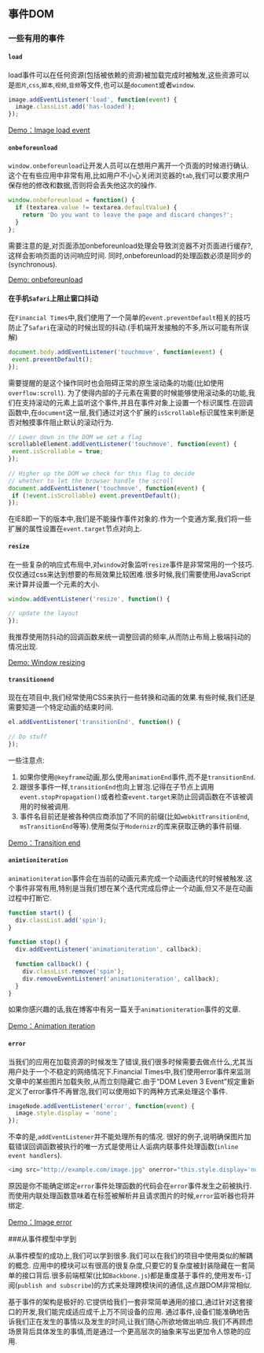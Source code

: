 ## 事件DOM

### 一些有用的事件

#### `load`
load事件可以在任何资源(包括被依赖的资源)被加载完成时被触发,这些资源可以是`图片`,`css`,`脚本`,`视频`,`音频`等文件,也可以是`document`或者`window`.

```javascript
image.addEventListener('load', function(event) {
  image.classList.add('has-loaded');
});
```

[Demo：Image load event](http://jsbin.com/uhimir/1/edit)

#### `onbeforeunload`
`window.onbeforeunload`让开发人员可以在想用户离开一个页面的时候进行确认.这个在有些应用中非常有用,比如用户不小心关闭浏览器的`tab`,我们可以要求用户保存他的修改和数据,否则将会丢失他这次的操作.

```javascript
window.onbeforeunload = function() {
  if (textarea.value != textarea.defaultValue) {
    return 'Do you want to leave the page and discard changes?';
  }
};
```

需要注意的是,对页面添加onbeforeunload处理会导致浏览器不对页面进行缓存?,这样会影响页面的访问响应时间. 同时,onbeforeunload的处理函数必须是同步的(synchronous).

[Demo: onbeforeunload](http://jsbin.com/inelaj/2/edit)

 

#### 在手机`Safari`上阻止窗口抖动
在`Financial Times`中,我们使用了一个简单的`event.preventDefault`相关的技巧防止了`Safari`在滚动的时候出现的抖动.(手机端开发接触的不多,所以可能有所误解)

```javascript
document.body.addEventListener('touchmove', function(event) {
 event.preventDefault();
});
```

需要提醒的是这个操作同时也会阻碍正常的原生滚动条的功能(比如使用`overflow:scroll`).
为了使得内部的子元素在需要的时候能够使用滚动条的功能,我们在支持滚动的元素上监听这个事件,并且在事件对象上设置一个标识属性.在回调函数中,在`document`这一层,我们通过对这个扩展的`isScrollable`标识属性来判断是否对触摸事件阻止默认的滚动行为.

```javascript
// Lower down in the DOM we set a flag
scrollableElement.addEventListener('touchmove', function(event) {
 event.isScrollable = true;
});
 
// Higher up the DOM we check for this flag to decide
// whether to let the browser handle the scroll
document.addEventListener('touchmove', function(event) {
 if (!event.isScrollable) event.preventDefault();
});
```

在IE8即一下的版本中,我们是不能操作事件对象的.作为一个变通方案,我们将一些扩展的属性设置在`event.target`节点对向上.

#### `resize`
在一些复杂的响应式布局中,对`window`对象监听`resize`事件是非常常用的一个技巧.仅仅通过css来达到想要的布局效果比较困难.很多时候,我们需要使用JavaScript来计算并设置一个元素的大小.

```javascript
window.addEventListener('resize', function() {
  
// update the layout
});
```

我推荐使用防抖动的回调函数来统一调整回调的频率,从而防止布局上极端抖动的情况出现.

[Demo: Window resizing](http://jsbin.com/usevow/1/edit)

 

#### `transitionend`
现在在项目中,我们经常使用CSS来执行一些转换和动画的效果.有些时候,我们还是需要知道一个特定动画的结束时间.

```javascript
el.addEventListener('transitionEnd', function() {
 
// Do stuff
});
```

一些注意点:

1. 如果你使用`@keyframe`动画,那么使用`animationEnd`事件,而不是`transitionEnd`.
2. 跟很多事件一样,`transitionEnd`也向上冒泡.记得在子节点上调用`event.stopPropagation()`或者检查`event.target`来防止回调函数在不该被调用的时候被调用.
3. 事件名目前还是被各种供应商添加了不同的前缀(比如`webkitTransitionEnd`, `msTransitionEnd`等等).使用类似于`Modernizr`的库来获取正确的事件前缀.

[Demo：Transition end](http://jsbin.com/ijogok/1/edit)

 

#### `animtioniteration`
`animationiteration`事件会在当前的动画元素完成一个动画迭代的时候被触发.这个事件非常有用,特别是当我们想在某个迭代完成后停止一个动画,但又不是在动画过程中打断它.

```javascript
function start() {
  div.classList.add('spin');
}
 
function stop() {
  div.addEventListener('animationiteration', callback);
 
  function callback() {
    div.classList.remove('spin');
    div.removeEventListener('animationiteration', callback);
  }
}
```

如果你感兴趣的话,我在博客中有另一篇关于`animationiteration`事件的文章.

[Demo：Animation iteration](http://jsbin.com/AwoYuxE/2)

 

#### `error`
当我们的应用在加载资源的时候发生了错误,我们很多时候需要去做点什么,尤其当用户处于一个不稳定的网络情况下.Financial Times中,我们使用error事件来监测文章中的某些图片加载失败,从而立刻隐藏它.由于“DOM Leven 3 Event”规定重新定义了error事件不再冒泡,我们可以使用如下的两种方式来处理这个事件.

```javascript
imageNode.addEventListener('error', function(event) {
  image.style.display = 'none';
});
```

不幸的是,`addEventListener`并不能处理所有的情况.
很好的例子,说明确保图片加载错误回调函数被执行的唯一方式是使用让人诟病内联事件处理函数(`inline event handlers`).

```javascript
<img src="http://example.com/image.jpg" onerror="this.style.display='none';" />
```

原因是你不能确定绑定`error`事件处理函数的代码会在`error`事件发生之前被执行.而使用内联处理函数意味着在标签被解析并且请求图片的时候,`error`监听器也将并绑定.

[Demo：Image error](http://jsbin.com/ekulop/2/edit)

 

###从事件模型中学到

从事件模型的成功上,我们可以学到很多.我们可以在我们的项目中使用类似的解耦的概念.
应用中的模块可以有很高的很复杂度,只要它的复杂度被封装隐藏在一套简单的接口背后.很多前端框架(比如`Backbone.js`)都是重度基于事件的,使用发布-订阅(`publish and subscribe`)的方式来处理跨模块间的通信,这点跟DOM非常相似.

基于事件的架构是极好的.它提供给我们一套非常简单通用的接口,通过针对这套接口的开发,我们能完成适应成千上万不同设备的应用.
通过事件,设备们能准确地告诉我们正在发生的事情以及发生的时间,让我们随心所欲地做出响应.我们不再顾虑场景背后具体发生的事情,而是通过一个更高层次的抽象来写出更加令人惊艳的应用.